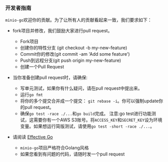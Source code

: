 
###  开发者指南

``minio-go``欢迎你的贡献。为了让所有人的贡献看起来一致，我们要求如下：

* fork项目并修改，我们鼓励大家进行pull request。
    - Fork项目
    - 创建你的特性分支 (git checkout -b my-new-feature)
    - Commit你的修改(git commit -am 'Add some feature')
    - Push到远程分支(git push origin my-new-feature)
    - 创建一个Pull Request

* 当你准备创建pull request时，请确保:
    - 写单元测试，如果你有什么疑问，请在pull request中提出来。
    - 运行`go fmt`
    - 将你的多个提交合并成一个提交： `git rebase -i`。你可以强制update你的pull request。
    - 确保`go test -race ./...`和`go build`完成。
      注意:go test进行功能测试，这需要你有一个AWS S3账号。将``ACCESS_KEY``和``SECRET_KEY``设为环境变量。如果想运行简版测试，请使用``go test -short -race ./...``。

* 请阅读 [Effective Go](https://github.com/golang/go/wiki/CodeReviewComments) 
    - `minio-go`项目严格符合Golang风格
    - 如果您看到有问题的代码，请随时发一个pull request
